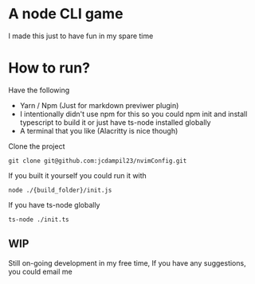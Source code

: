 
# A node CLI game
I made this just to have fun in my spare time

# How to run?
Have the following
- Yarn / Npm (Just for markdown previwer plugin)
- I intentionally didn't use npm for this so you could npm init and install typescript to build it or just have ts-node installed globally
- A terminal that you like (Alacritty is nice though)

Clone the project
```
git clone git@github.com:jcdampil23/nvimConfig.git
```

If you built it yourself you could run it with
```
node ./{build_folder}/init.js
```

If you have ts-node globally
```
ts-node ./init.ts
```

## WIP

Still on-going development in my free time, If you have any suggestions, you could email me
